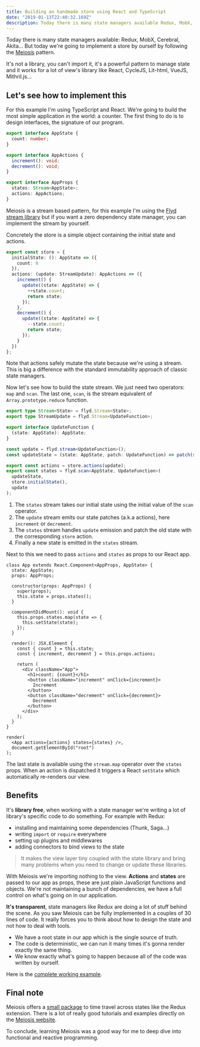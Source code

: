 ```yaml
---
title: Building an handmade store using React and TypeScript
date: "2019-01-13T22:40:32.169Z"
description: Today there is many state managers available Redux, MobX, Cerebral, Akita... But today we're going to implement a store by ourself by following the Meiosis pattern...
---
```


Today there is many state managers available: Redux, MobX, Cerebral, Akita...
But today we're going to implement a store by ourself by following the [Meiosis](https://meiosis.js.org/) pattern.

It's not a library, you can't import it, it's a powerful pattern to manage state and it works for a lot of view's library like React, CycleJS, Lit-html, VueJS, Mithril.js...

## Let's see how to implement this

For this example I'm using TypeScript and React. We're going to build the most simple application in the world: a counter. The first thing to do is to design interfaces, the signature of our program.

```typescript
export interface AppState {
  count: number;
}

export interface AppActions {
  increment(): void;
  decrement(): void;
}

export interface AppProps {
  states: Stream<AppState>;
  actions: AppActions;
}
```

Meiosis is a stream based pattern, for this example I'm using the [Flyd stream library](https://github.com/paldepind/flyd) but if you want a zero dependency state manager, you can implement the stream by yourself.

Concretely the store is a simple object containing the initial state and actions.

```typescript
export const store = {
  initialState: (): AppState => ({
    count: 0
  }),
  actions: (update: StreamUpdate): AppActions => ({
    increment() {
      update((state: AppState) => {
        ++state.count;
        return state;
      });
    },
    decrement() {
      update((state: AppState) => {
        --state.count;
        return state;
      });
    }
  })
};
```

Note that actions safely mutate the state because we're using a stream. This is big a difference with the standard immutability approach of classic state managers.

Now let's see how to build the state stream. We just need two operators: `map` and `scan`. The last one, `scan`, is the stream equivalent of `Array.prototype.reduce` function.

```typescript
export type Stream<State> = flyd.Stream<State>;
export type StreamUpdate = flyd.Stream<UpdateFunction>;

export interface UpdateFunction {
  (state: AppState): AppState;
}

const update = flyd.stream<UpdateFunction>();
const updateState = (state: AppState, patch: UpdateFunction) => patch(state);

export const actions = store.actions(update);
export const states = flyd.scan<AppState, UpdateFunction>(
  updateState,
  store.initialState(),
  update
);
```

1. The `states` stream takes our initial state using the initial value of the `scan` operator.
2. The `update` stream emits our state patches (a.k.a actions), here `increment` or `decrement`.
3. The `states` stream handles `update` emission and patch the old state with the corresponding `store` action.
4. Finally a new state is emitted in the `states` stream.

Next to this we need to pass `actions` and `states` as props to our React app.

```tsx
class App extends React.Component<AppProps, AppState> {
  state: AppState;
  props: AppProps;

  constructor(props: AppProps) {
    super(props);
    this.state = props.states();
  }

  componentDidMount(): void {
    this.props.states.map(state => {
      this.setState(state);
    });
  }

  render(): JSX.Element {
    const { count } = this.state;
    const { increment, decrement } = this.props.actions;

    return (
      <div className="App">
        <h1>count: {count}</h1>
        <button className="increment" onClick={increment}>
          Increment
        </button>
        <button className="decrement" onClick={decrement}>
          Decrement
        </button>
      </div>
    );
  }
}

render(
  <App actions={actions} states={states} />,
  document.getElementById("root")
);
```

The last state is available using the `stream.map` operator over the `states` props.
When an action is dispatched it triggers a React `setState` which automatically re-renders our view.

## Benefits

It's **library free**, when working with a state manager we're writing a lot of library's specific code to do something. For example with Redux:

* installing and maintaining some dependencies (Thunk, Saga...)
* writing `import` or `require` everywhere
* setting up plugins and middlewares
* adding connectors to bind views to the state

> It makes the view layer tiny coupled with the state library and bring many problems when you need to change or update these libraries.

With Meiosis we're importing nothing to the view. **Actions** and **states** are passed to our app as props, these are just plain JavaScript functions and objects. We're not maintaining a bunch of dependencies, we have a full control on what's going on in our application.

**It's transparent**, state managers like Redux are doing a lot of stuff behind the scene. As you saw Meiosis can be fully implemented in a couples of 30 lines of code. It really forces you to think about how to design the state and not how to deal with tools.

* We have a root state in our app which is the single source of truth.
* The code is deterministic, we can run it many times it's gonna render exactly the same thing.
* We know exactly what's going to happen because all of the code was written by ourself.

Here is the [complete working example](https://codesandbox.io/s/0193mp6kmp).

## Final note

Meiosis offers a [small package](https://github.com/foxdonut/meiosis-tracer) to time travel across states like the Redux extension. There is a lot of really good tutorials and examples directly on the [Meiosis website](https://meiosis.js.org).

To conclude, learning Meiosis was a good way for me to deep dive into functional and reactive programming.

